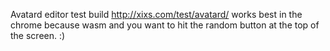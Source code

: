 Avatard editor test build http://xixs.com/test/avatard/ works best in the chrome because wasm and you want to hit the random button at the top of the screen. :)